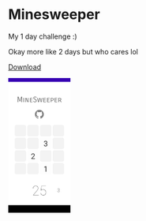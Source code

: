 # Minesweeper

My 1 day challenge :)

Okay more like 2 days but who cares lol

[Download](https://github.com/sparshg/minesweeper/releases)

[<img src="demo.png" width="25%" height="25%">](https://github.com/sparshg/minesweeper/releases)
